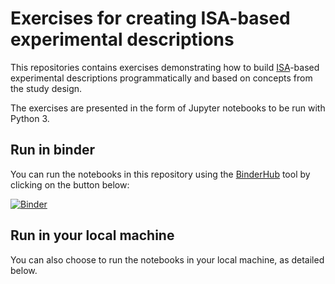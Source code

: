 # Exercises for creating ISA-based experimental descriptions

This repositories contains exercises demonstrating how to build [ISA](http://isa-tools.org)-based experimental descriptions programmatically and based on concepts from the study design.

The exercises are presented in the form of Jupyter notebooks to be run with Python 3.

## Run in binder

You can run the notebooks in this repository using the [BinderHub](https://binderhub.readthedocs.io) tool by clicking on the button below:

[![Binder](https://mybinder.org/badge.svg)](https://mybinder.org/v2/gh/ISA-tools/dtp-isa-exercises/master)

## Run in your local machine

You can also choose to run the notebooks in your local machine, as detailed below.




